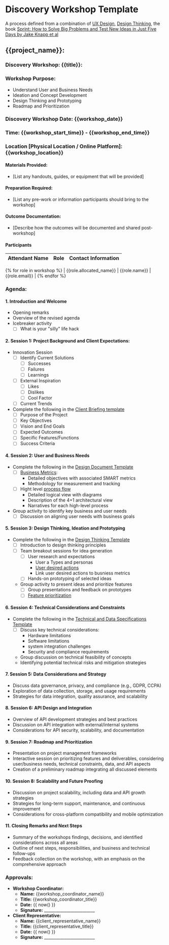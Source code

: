 # Discovery Workshop Template
A process defined from a combination of [UX Design](https://www.uxdesigninstitute.com/blog/ux-design-process/), [Design Thinking](https://www.thinkwithgoogle.com/future-of-marketing/creativity/design-thinking-principles/), the book [Sprint: How to Solve Big Problems and Test New Ideas in Just Five Days by Jake Knapp et al](https://www.amazon.com/Sprint-audiobook/dp/B01BXB1B7K)

## {{project_name}}:

### Discovery Workshop: {{title}}:

### Workshop Purpose:  
- Understand User and Business Needs
- Ideation and Concept Development
- Design Thinking and Prototyping
- Roadmap and Prioritization

### Discovery Workshop Date: {{workshop_date}}
### Time: {{workshop_start_time}} - {{workshop_end_time}}
### Location [Physical Location / Online Platform]: {{workshop_location}}

#### Materials Provided:
- [List any handouts, guides, or equipment that will be provided]

#### Preparation Required:  
- [List any pre-work or information participants should bring to the workshop]

#### Outcome Documentation:
- [Describe how the outcomes will be documented and shared post-workshop]

#### Participants

| Attendant Name          | Role               | Contact Information           |
|-------------------------|--------------------|-------------------------------|
{% for role in workshop %}
| {{role.allocated_name}} | {{role.name}}      | {{role.email}}                |
{% endfor %}

### Agenda:  
#### 1. **Introduction and Welcome**
- Opening remarks
- Overview of the revised agenda
- Icebreaker activity
   - [ ] What is your "silly" life hack

#### 2. **Session 1: Project Background and Client Expectations:**
- Innovation Session
   - [ ] Identify Current Solutions
      - [ ] Successes
      - [ ] Failures
      - [ ] Learnings
   - [ ] External Inspiration
      - [ ] Likes
      - [ ] Dislikes
      - [ ] Cool Factor
   - [ ] Current Trends
- Complete the following in the [Client Briefing template](https://github.com/RyanJulyan/rocket/blob/main/01_initiation_phase/01_client_briefing_template.md)
   - [ ] Purpose of the Project
   - [ ] Key Objectives
   - [ ] Vision and End Goals
   - [ ] Expected Outcomes
   - [ ] Specific Features/Functions
   - [ ] Success Criteria

#### 4. **Session 2: User and Business Needs**
- Complete the following in the [Design Document Template](https://github.com/RyanJulyan/rocket/blob/main/03_design_and_documentation_phase/01_design_document_template.md)
   - [ ] [Business Metrics](https://github.com/RyanJulyan/rocket/blob/main/03_design_and_documentation_phase/01_design_document_template.md#business-metrics):
      - Detailed objectives with associated SMART metrics
      - Methodology for measurement and tracking
   - [ ] Hight level [process flow](https://github.com/RyanJulyan/rocket/blob/main/03_design_and_documentation_phase/01_design_document_template.md#high-level-process-flow)
      - Detailed logical view with diagrams
      - Description of the 4+1 architectural view
      - Narratives for each high-level process
- Group activity to identify key business and user needs
   - [ ] Discussion on aligning user needs with business goals

#### 5. **Session 3: Design Thinking, Ideation and Prototyping**
- Complete the following in the [Design Thinking Template](https://github.com/RyanJulyan/rocket/blob/main/02_discovery_and_planning_phase/02_design_thinking_template.md)
   - [ ] Introduction to design thinking principles
   - [ ] Team breakout sessions for idea generation
      - [ ] User research and expectations
         - User a Types and personas
         - [User desired actions](https://github.com/RyanJulyan/rocket/blob/main/03_design_and_documentation_phase/01_design_document_template.md#user-types--desired-actions)
         - Link user desired actions to busniess metrics
      - [ ] Hands-on prototyping of selected ideas
   - Group activity to present ideas and prioritize features 
      - [ ] Group presentations and feedback on prototypes
      - [ ] [Feature prioritization](https://github.com/RyanJulyan/rocket/blob/main/03_design_and_documentation_phase/01_design_document_template.md#features-and-priorities)

#### 6. **Session 4: Technical Considerations and Constraints**
- Complete the following in the [Technical and Data Specifications Template](https://github.com/RyanJulyan/rocket/blob/main/03_design_and_documentation_phase/02_technical_and_data_specifications_template.md)
   - [ ] Discuss key technical considerations: 
      - Hardware limitations
      - Software limitations
      - system integration challenges
      - Security and compliance requirements
   - Group discussion on technical feasibility of concepts
   - Identifying potential technical risks and mitigation strategies

#### 7. **Session 5: Data Considerations and Strategy**
- Discuss data governance, privacy, and compliance (e.g., GDPR, CCPA)
- Exploration of data collection, storage, and usage requirements
- Strategies for data integration, quality assurance, and scalability

#### 8. **Session 6: API Design and Integration**
- Overview of API development strategies and best practices
- Discussion on API integration with external/internal systems
- Considerations for API security, scalability, and documentation

#### 9. **Session 7: Roadmap and Prioritization**
- Presentation on project management frameworks
- Interactive session on prioritizing features and deliverables, considering user/business needs, technical constraints, data, and API aspects
- Creation of a preliminary roadmap integrating all discussed elements

#### 10. **Session 8: Scalability and Future Proofing**
- Discussion on project scalability, including data and API growth strategies
- Strategies for long-term support, maintenance, and continuous improvement
- Considerations for cross-platform compatibility and mobile optimization

#### 11. **Closing Remarks and Next Steps**
- Summary of the workshops findings, decisions, and identified considerations across all areas
- Outline of next steps, responsibilities, and business and technical follow-ups
- Feedback collection on the workshop, with an emphasis on the comprehensive approach

### Approvals:
- **Workshop Coordinator:**
   - **Name:** {{workshop_coordinator_name}}
   - **Title:** {{workshop_coordinator_title}}
   - **Date:** {{ now() }}
   - **Signature:** _________________________
- **Client Representative:**
   - **Name:** {{client_representative_name}}
   - **Title:** {{client_representative_title}}
   - **Date:** {{ now() }}
   - **Signature:** _________________________
